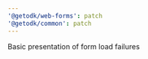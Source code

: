 ```yaml
---
'@getodk/web-forms': patch
'@getodk/common': patch
---
```


Basic presentation of form load failures
